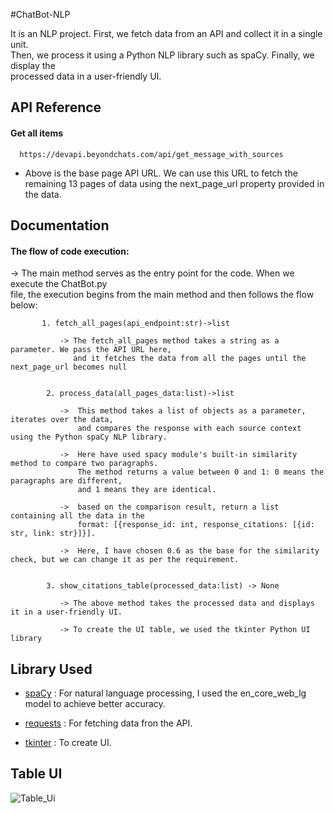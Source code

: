 
#ChatBot-NLP

It is an NLP project. First, we fetch data from an API and collect it in a single unit.  
Then, we process it using a Python NLP library such as spaCy. Finally, we display the  
processed data in a user-friendly UI.




## API Reference

#### Get all items

```http
  https://devapi.beyondchats.com/api/get_message_with_sources
```
- Above is the base page API URL. We can use this URL to fetch the remaining 13 pages of data using the next_page_url property provided in the data.


## Documentation

#### The flow of code execution:



 -> The main method serves as the entry point for the code. When we execute the ChatBot.py  
    file, the execution begins from the main method and then follows the flow below: 
  

        
         
           1. fetch_all_pages(api_endpoint:str)->list 
               
               -> The fetch_all_pages method takes a string as a parameter. We pass the API URL here,  
                  and it fetches the data from all the pages until the next_page_url becomes null


            2. process_data(all_pages_data:list)->list 
               
               ->  This method takes a list of objects as a parameter, iterates over the data,  
                   and compares the response with each source context using the Python spaCy NLP library.
                   
               ->  Here have used spacy module's built-in similarity method to compare two paragraphs.  
                   The method returns a value between 0 and 1: 0 means the paragraphs are different,  
                   and 1 means they are identical.
                   
               ->  based on the comparison result, return a list containing all the data in the  
                   format: [{response_id: int, response_citations: [{id: str, link: str}]}].
                   
               ->  Here, I have chosen 0.6 as the base for the similarity check, but we can change it as per the requirement.


            3. show_citations_table(processed_data:list) -> None
            
               -> The above method takes the processed data and displays it in a user-friendly UI.
               
               -> To create the UI table, we used the tkinter Python UI library


## Library Used

- [spaCy](https://spacy.io/)    :   For natural language processing, I used the en_core_web_lg model to achieve better accuracy.

- [requests](https://pypi.org/project/requests/)    :   For fetching data fron the API. 


- [tkinter](https://docs.python.org/3/library/tkinter.html)    :   To create UI. 

## Table UI 

![Table_Ui](https://github.com/GajendraKaushik/ChatBot-NLP/assets/119392005/b5004394-f612-46f8-b56d-d254177555dc)

